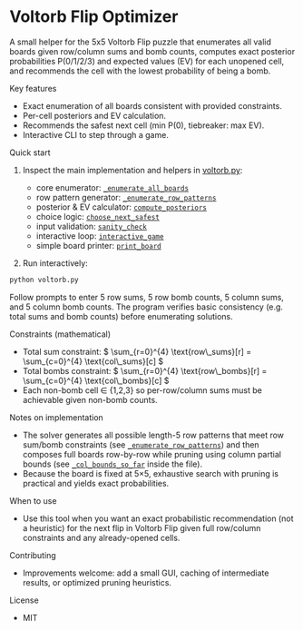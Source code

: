 # Voltorb Flip Optimizer

A small helper for the 5x5 Voltorb Flip puzzle that enumerates all valid boards given row/column sums and bomb counts, computes exact posterior probabilities P(0/1/2/3) and expected values (EV) for each unopened cell, and recommends the cell with the lowest probability of being a bomb.

Key features
- Exact enumeration of all boards consistent with provided constraints.
- Per-cell posteriors and EV calculation.
- Recommends the safest next cell (min P(0), tiebreaker: max EV).
- Interactive CLI to step through a game.

Quick start
1. Inspect the main implementation and helpers in [voltorb.py](voltorb.py):
   - core enumerator: [`_enumerate_all_boards`](voltorb.py)
   - row pattern generator: [`_enumerate_row_patterns`](voltorb.py)
   - posterior & EV calculator: [`compute_posteriors`](voltorb.py)
   - choice logic: [`choose_next_safest`](voltorb.py)
   - input validation: [`sanity_check`](voltorb.py)
   - interactive loop: [`interactive_game`](voltorb.py)
   - simple board printer: [`print_board`](voltorb.py)

2. Run interactively:
```sh
python voltorb.py
```
Follow prompts to enter 5 row sums, 5 row bomb counts, 5 column sums, and 5 column bomb counts. The program verifies basic consistency (e.g. total sums and bomb counts) before enumerating solutions.

Constraints (mathematical)
- Total sum constraint: 
$` \sum_{r=0}^{4} \text{row\_sums}[r] = \sum_{c=0}^{4} \text{col\_sums}[c] `$
- Total bombs constraint: 
$` \sum_{r=0}^{4} \text{row\_bombs}[r] = \sum_{c=0}^{4} \text{col\_bombs}[c] `$
- Each non-bomb cell ∈ {1,2,3} so per-row/column sums must be achievable given non-bomb counts.

Notes on implementation
- The solver generates all possible length-5 row patterns that meet row sum/bomb constraints (see [`_enumerate_row_patterns`](voltorb.py)) and then composes full boards row-by-row while pruning using column partial bounds (see [`_col_bounds_so_far`](voltorb.py) inside the file).
- Because the board is fixed at 5×5, exhaustive search with pruning is practical and yields exact probabilities.

When to use
- Use this tool when you want an exact probabilistic recommendation (not a heuristic) for the next flip in Voltorb Flip given full row/column constraints and any already-opened cells.

Contributing
- Improvements welcome: add a small GUI, caching of intermediate results, or optimized pruning heuristics.

License
- MIT 

